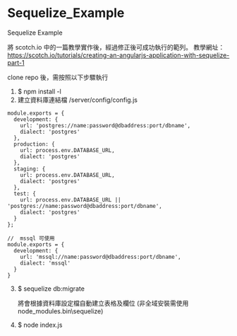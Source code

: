 # Sequelize_Example
Sequelize Example

將 scotch.io 中的一篇教學實作後，經過修正後可成功執行的範列。
教學網址：https://scotch.io/tutorials/creating-an-angularjs-application-with-sequelize-part-1

clone repo 後，需按照以下步驟執行
1.   $ npm install -l
2.   建立資料庫連結檔 /server/config/config.js

    module.exports = {
      development: {
        url: 'postgres://name:password@dbaddress:port/dbname',
        dialect: 'postgres'
      },
      production: {
        url: process.env.DATABASE_URL,
        dialect: 'postgres'
      },
      staging: {
        url: process.env.DATABASE_URL,
        dialect: 'postgres'
      },
      test: {
        url: process.env.DATABASE_URL || 'postgres://name:password@dbaddress:port/dbname',
        dialect: 'postgres'
      }
    };

    //  mssql 可使用
    module.exports = {
      development: {
        url: 'mssql://name:password@dbaddress:port/dbname',
        dialect: 'mssql'
      }
    }
3.  $ sequelize db:migrate

    將會根據資料庫設定檔自動建立表格及欄位
    (非全域安裝需使用 node_modules\.bin\sequelize)
4.  $ node index.js
